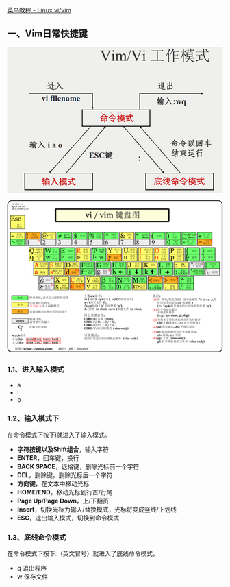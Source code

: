 [菜鸟教程 - Linux vi/vim](https://www.runoob.com/linux/linux-vim.html)



## 一、Vim日常快捷键



![](media_Vim/001.png)



![](media_vim/002.png)



### 1.1、进入输入模式

* a
* i
* o



### 1.2、输入模式下

在命令模式下按下i就进入了输入模式。

- **字符按键以及Shift组合**，输入字符
- **ENTER**，回车键，换行
- **BACK SPACE**，退格键，删除光标前一个字符
- **DEL**，删除键，删除光标后一个字符
- **方向键**，在文本中移动光标
- **HOME**/**END**，移动光标到行首/行尾
- **Page Up**/**Page Down**，上/下翻页
- **Insert**，切换光标为输入/替换模式，光标将变成竖线/下划线
- **ESC**，退出输入模式，切换到命令模式



### 1.3、底线命令模式

在命令模式下按下:（英文冒号）就进入了底线命令模式。

- q 退出程序
- w 保存文件

















